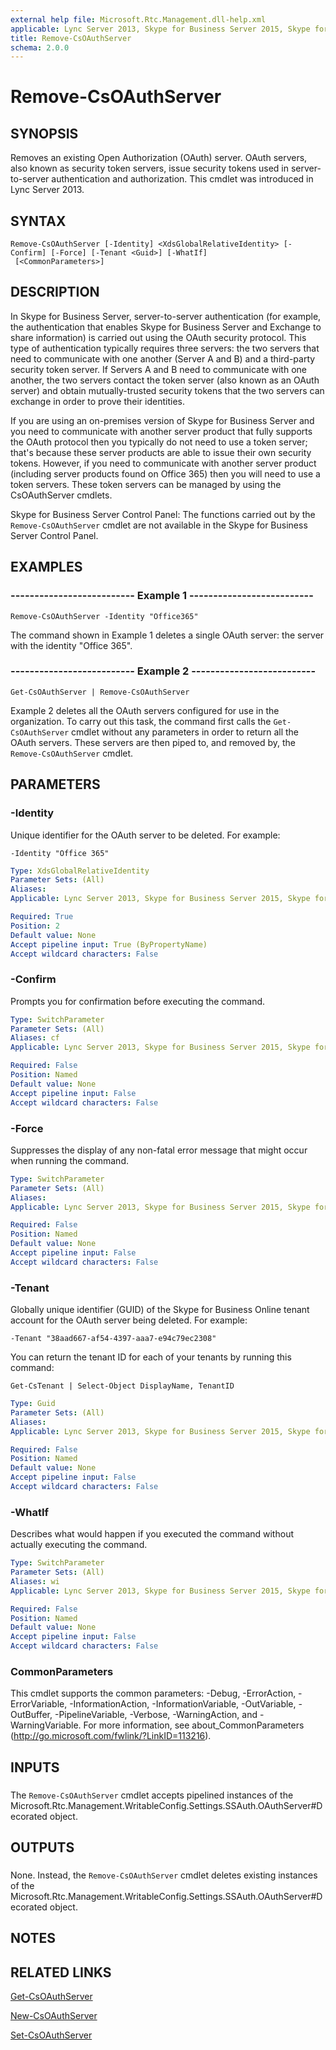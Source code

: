 ```yaml
---
external help file: Microsoft.Rtc.Management.dll-help.xml
applicable: Lync Server 2013, Skype for Business Server 2015, Skype for Business Server 2019
title: Remove-CsOAuthServer
schema: 2.0.0
---
```


# Remove-CsOAuthServer

## SYNOPSIS
Removes an existing Open Authorization (OAuth) server.
OAuth servers, also known as security token servers, issue security tokens used in server-to-server authentication and authorization.
This cmdlet was introduced in Lync Server 2013.


## SYNTAX

```
Remove-CsOAuthServer [-Identity] <XdsGlobalRelativeIdentity> [-Confirm] [-Force] [-Tenant <Guid>] [-WhatIf]
 [<CommonParameters>]
```

## DESCRIPTION
In Skype for Business Server, server-to-server authentication (for example, the authentication that enables Skype for Business Server and Exchange to share information) is carried out using the OAuth security protocol.
This type of authentication typically requires three servers: the two servers that need to communicate with one another (Server A and B) and a third-party security token server.
If Servers A and B need to communicate with one another, the two servers contact the token server (also known as an OAuth server) and obtain mutually-trusted security tokens that the two servers can exchange in order to prove their identities.

If you are using an on-premises version of Skype for Business Server and you need to communicate with another server product that fully supports the OAuth protocol then you typically do not need to use a token server; that's because these server products are able to issue their own security tokens.
However, if you need to communicate with another server product (including server products found on Office 365) then you will need to use a token servers.
These token servers can be managed by using the CsOAuthServer cmdlets.

Skype for Business Server Control Panel: The functions carried out by the `Remove-CsOAuthServer` cmdlet are not available in the Skype for Business Server Control Panel.


## EXAMPLES

### -------------------------- Example 1 --------------------------
```
Remove-CsOAuthServer -Identity "Office365"
```

The command shown in Example 1 deletes a single OAuth server: the server with the identity "Office 365".


### -------------------------- Example 2 --------------------------
```
Get-CsOAuthServer | Remove-CsOAuthServer
```

Example 2 deletes all the OAuth servers configured for use in the organization.
To carry out this task, the command first calls the `Get-CsOAuthServer` cmdlet without any parameters in order to return all the OAuth servers.
These servers are then piped to, and removed by, the `Remove-CsOAuthServer` cmdlet.


## PARAMETERS

### -Identity
Unique identifier for the OAuth server to be deleted.
For example:

`-Identity "Office 365"`

```yaml
Type: XdsGlobalRelativeIdentity
Parameter Sets: (All)
Aliases: 
Applicable: Lync Server 2013, Skype for Business Server 2015, Skype for Business Server 2019

Required: True
Position: 2
Default value: None
Accept pipeline input: True (ByPropertyName)
Accept wildcard characters: False
```

### -Confirm
Prompts you for confirmation before executing the command.

```yaml
Type: SwitchParameter
Parameter Sets: (All)
Aliases: cf
Applicable: Lync Server 2013, Skype for Business Server 2015, Skype for Business Server 2019

Required: False
Position: Named
Default value: None
Accept pipeline input: False
Accept wildcard characters: False
```

### -Force
Suppresses the display of any non-fatal error message that might occur when running the command.

```yaml
Type: SwitchParameter
Parameter Sets: (All)
Aliases: 
Applicable: Lync Server 2013, Skype for Business Server 2015, Skype for Business Server 2019

Required: False
Position: Named
Default value: None
Accept pipeline input: False
Accept wildcard characters: False
```

### -Tenant
Globally unique identifier (GUID) of the Skype for Business Online tenant account for the OAuth server being deleted.
For example:

`-Tenant "38aad667-af54-4397-aaa7-e94c79ec2308"`

You can return the tenant ID for each of your tenants by running this command:

`Get-CsTenant | Select-Object DisplayName, TenantID`



```yaml
Type: Guid
Parameter Sets: (All)
Aliases: 
Applicable: Lync Server 2013, Skype for Business Server 2015, Skype for Business Server 2019

Required: False
Position: Named
Default value: None
Accept pipeline input: False
Accept wildcard characters: False
```

### -WhatIf
Describes what would happen if you executed the command without actually executing the command.

```yaml
Type: SwitchParameter
Parameter Sets: (All)
Aliases: wi
Applicable: Lync Server 2013, Skype for Business Server 2015, Skype for Business Server 2019

Required: False
Position: Named
Default value: None
Accept pipeline input: False
Accept wildcard characters: False
```

### CommonParameters
This cmdlet supports the common parameters: -Debug, -ErrorAction, -ErrorVariable, -InformationAction, -InformationVariable, -OutVariable, -OutBuffer, -PipelineVariable, -Verbose, -WarningAction, and -WarningVariable. For more information, see about_CommonParameters (http://go.microsoft.com/fwlink/?LinkID=113216).

## INPUTS

###  
The `Remove-CsOAuthServer` cmdlet accepts pipelined instances of the Microsoft.Rtc.Management.WritableConfig.Settings.SSAuth.OAuthServer#Decorated object.

## OUTPUTS

###  
None.
Instead, the `Remove-CsOAuthServer` cmdlet deletes existing instances of the Microsoft.Rtc.Management.WritableConfig.Settings.SSAuth.OAuthServer#Decorated object.

## NOTES

## RELATED LINKS

[Get-CsOAuthServer](Get-CsOAuthServer.md)

[New-CsOAuthServer](New-CsOAuthServer.md)

[Set-CsOAuthServer](Set-CsOAuthServer.md)

